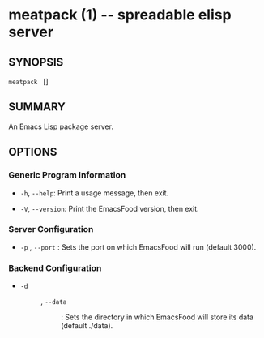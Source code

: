 meatpack (1) -- spreadable elisp server
=======================================

## SYNOPSIS

`meatpack ` [<OPTIONS>]

## SUMMARY

An Emacs Lisp package server.

## OPTIONS

### Generic Program Information

* `-h`, `--help`:
  Print a usage message, then exit.

* `-V`, `--version`:
  Print the EmacsFood version, then exit.

### Server Configuration

* `-p` <PORT>, `--port` <PORT>:
  Sets the port on which EmacsFood will run (default 3000).

### Backend Configuration

* `-d` <DIR>, `--data` <DIR>:
  Sets the directory in which EmacsFood will store its data (default ./data).

